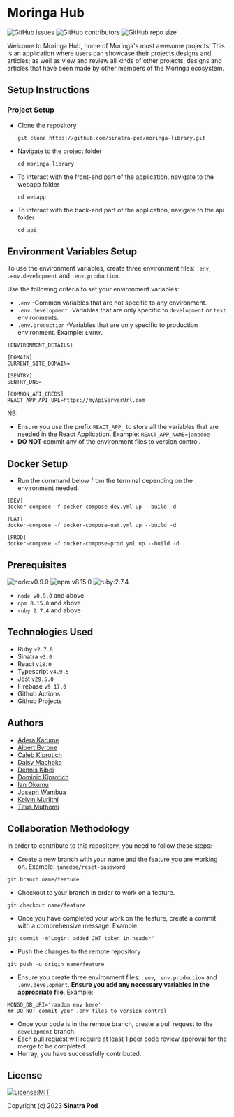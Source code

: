 # Moringa Hub
![GitHub issues](https://img.shields.io/github/issues/sinatra-pod/moringa-library)
![GitHub contributors](https://img.shields.io/github/contributors/sinatra-pod/moringa-library?color=green)
![GitHub repo size](https://img.shields.io/github/repo-size/sinatra-pod/moringa-library?color=violet)

​Welcome to Moringa Hub, home of Moringa's most awesome projects!
This is an application where users can showcase their projects,designs and articles; as well as view and review all kinds of other projects, designs and articles that have been made by other members of the Moringa ecosystem.

## Setup Instructions

### Project Setup

* Clone the repository
    ```
    git clone https://github.com/sinatra-pod/moringa-library.git
    ```
* Navigate to the project folder
    ```
    cd moringa-library
    ```
* To interact with the front-end part of the application, navigate to the webapp folder
    ```
    cd webapp
    ```
* To interact with the back-end part of the application, navigate to the api folder
    ```
    cd api
    ```

## Environment Variables Setup
To use the environment variables, create three environment files: `.env`, `.env.development` and `.env.production`.

Use the following criteria to set your environment variables:
* `.env` -Common variables that are not specific to any environment.
* `.env.development` -Variables that are only specific to `development` or `test` environments.
* `.env.production` -Variables that are only specific to production environment. Example: `ENTRY`.

```
[ENVIRONMENT_DETAILS]

[DOMAIN]
CURRENT_SITE_DOMAIN=

[SENTRY]
SENTRY_DNS=

[COMMON_API_CREDS]
REACT_APP_API_URL=https://myApiServerUrl.com
```
NB:
* Ensure you use the prefix `REACT_APP_` to store all the variables that are needed in the React Application. Example: `REACT_APP_NAME=janedoe`
* **DO NOT** commit any of the environment files to version control.

## Docker Setup
* Run the command below from the terminal depending on the environment needed.
```
[DEV]
docker-compose -f docker-compose-dev.yml up --build -d

[UAT]
docker-compose -f docker-compose-uat.yml up --build -d

[PROD]
docker-compose -f docker-compose-prod.yml up --build -d

```
## Prerequisites
![node:v0.9.0](https://img.shields.io/badge/node-v0.9.0-blue.svg)
![npm:v8.15.0](https://img.shields.io/badge/npm-v8.15.0-blueviolet.svg)
![ruby:2.7.4](https://img.shields.io/badge/ruby-2.7.4-yellow.svg)
*  `node v0.9.0` and above
* `npm 8.15.0` and above
* `ruby 2.7.4` and above

## Technologies Used
* Ruby `v2.7.0` 
* Sinatra `v3.0`
* React `v18.0`
* Typescript `v4.9.5`
* Jest `v29.5.0`
* Firebase `v9.17.0`
* Github Actions
* Github Projects



## Authors
* [Adera Karume](https://github.com/karume629)
* [Albert Byrone](https://github.com/Albert-Byrone)
* [Caleb Kiprotich](https://github.com/Calebbii)
* [Daisy Machoka](https://github.com/Dachoka3000)
* [Dennis Kiboi](https://github.com/dennis-kiboi)
* [Dominic Kiprotich](https://github.com/kiprotichdominic)
* [Ian Okumu](https://github.com/otsembo)
* [Joseph Wambua](https://github.com/mutuajoseph)
* [Kelvin Muriithi](https://github.com/KelvinMuriithi)
* [Titus Muthomi](https://github.com/Kalunge)

## Collaboration Methodology

In order to contribute to this repository, you need to follow these steps:


* Create a new branch with your name and the feature you are working on. Example: `janedoe/reset-password`
```git
git branch name/feature
```

* Checkout to your branch in order to work on a feature.
```git
git checkout name/feature
```

* Once you have completed your work on the feature, create a commit with a comprehensive message. Example:
```git
git commit -m"Login: added JWT token in header"
```

* Push the changes to the remote repository
```git
git push -u origin name/feature
```

* Ensure you create three environment files: `.env`, `.env.production` and `.env.development`.
**Ensure you add any necessary variables in the appropriate file**. Example:
```
MONGO_DB_URI='random env here'
## DO NOT commit your .env files to version control
```

* Once your code is in the remote branch, create a pull request to the `development` branch.
* Each pull request will require at least 1 peer code review approval for the merge to be completed.
* Hurray, you have successfully contributed.



## License
[![License:MIT](https://img.shields.io/badge/License-MIT-yellow.svg)](https://opensource.org/licenses/MIT)

  Copyright (c) 2023 **Sinatra Pod**


